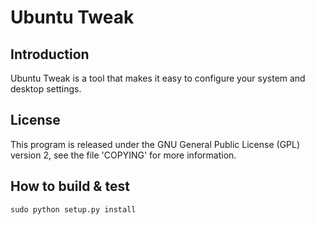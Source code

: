 Ubuntu Tweak
============

Introduction
------------

Ubuntu Tweak is a tool that makes it easy to configure your system and desktop settings.


License
-------

This program is released under the GNU General Public License (GPL) version 2, see the file 'COPYING' for more information.


How to build & test
-------------------

    sudo python setup.py install
